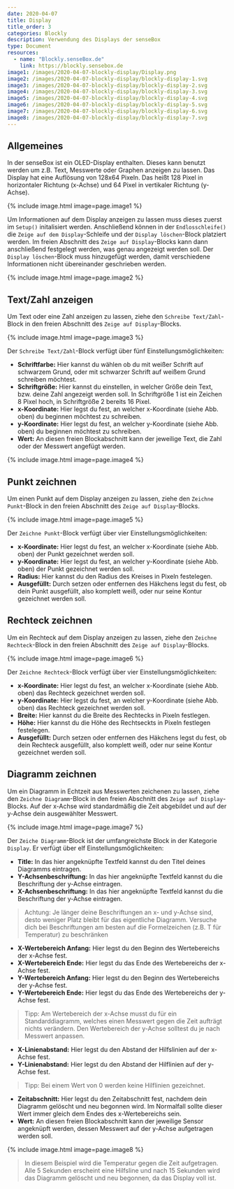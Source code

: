 ```yaml
---
date: 2020-04-07
title: Display  
title_order: 3
categories: Blockly
description: Verwendung des Displays der senseBox
type: Document
resources:
  - name: "Blockly.senseBox.de"
    link: https://blockly.sensebox.de
image1: /images/2020-04-07-blockly-display/Display.png 
image2: /images/2020-04-07-blockly-display/blockly-display-1.svg
image3: /images/2020-04-07-blockly-display/blockly-display-2.svg
image4: /images/2020-04-07-blockly-display/blockly-display-3.svg
image5: /images/2020-04-07-blockly-display/blockly-display-4.svg
image6: /images/2020-04-07-blockly-display/blockly-display-5.svg
image7: /images/2020-04-07-blockly-display/blockly-display-6.svg
image8: /images/2020-04-07-blockly-display/blockly-display-7.svg
---
```

## Allgemeines
In der senseBox ist ein OLED-Display enthalten. Dieses kann benutzt werden um z.B. Text, Messwerte oder Graphen anzeigen zu lassen.
Das Display hat eine Auflösung von 128x64 Pixeln. Das heißt 128 Pixel in horizontaler Richtung (x-Achse) und 64 Pixel in vertikaler Richtung (y-Achse). 

{% include image.html image=page.image1 %}

Um Informationen auf dem Display anzeigen zu lassen muss dieses zuerst im `Setup()` initalisiert werden. Anschließend können in der `Endlosschleife()` die `Zeige auf dem Display`-Schleife und der `Display löschen`-Block platziert werden. Im freien Abschnitt des `Zeige auf Display`-Blocks kann dann anschließend festgelegt werden, was genau angezeigt werden soll. Der `Display löschen`-Block muss hinzugefügt werden, damit verschiedene Informationen nicht übereinander geschrieben werden.

{% include image.html image=page.image2 %}

## Text/Zahl anzeigen
Um Text oder eine Zahl anzeigen zu lassen, ziehe den `Schreibe Text/Zahl`-Block in den freien Abschnitt des `Zeige auf Display`-Blocks.

{% include image.html image=page.image3 %}

Der `Schreibe Text/Zahl`-Block verfügt über fünf Einstellungsmöglichkeiten:
* **Schriftfarbe:** Hier kannst du wählen ob du mit weißer Schrift auf schwarzem Grund, oder mit schwarzer Schrift auf weißem Grund schreiben möchtest.
* **Schriftgröße:** Hier kannst du einstellen, in welcher Größe dein Text, bzw. deine Zahl angezeigt werden soll. In Schriftgröße 1 ist ein Zeichen 8 Pixel hoch, in Schriftgröße 2 bereits 16 Pixel.
* **x-Koordinate:** Hier legst du fest, an welcher x-Koordinate (siehe Abb. oben) du beginnen möchtest zu schreiben.
* **y-Koordinate:** Hier legst du fest, an welcher y-Koordinate (siehe Abb. oben) du beginnen möchtest zu schreiben.
* **Wert:** An diesen freien Blockabschnitt kann der jeweilige Text, die Zahl oder der Messwert angefügt werden.

{% include image.html image=page.image4 %}

## Punkt zeichnen
Um einen Punkt auf dem Display anzeigen zu lassen, ziehe den `Zeichne Punkt`-Block in den freien Abschnitt des `Zeige auf Display`-Blocks.

{% include image.html image=page.image5 %}

Der `Zeichne Punkt`-Block verfügt über vier Einstellungsmöglichkeiten:
* **x-Koordinate:** Hier legst du fest, an welcher x-Koordinate (siehe Abb. oben) der Punkt gezeichnet werden soll.
* **y-Koordinate:** Hier legst du fest, an welcher y-Koordinate (siehe Abb. oben) der Punkt gezeichnet werden soll.
* **Radius:**  Hier kannst du den Radius des Kreises in Pixeln festelegen.
* **Ausgefüllt:** Durch setzen oder entfernen des Häkchens legst du fest, ob dein Punkt ausgefüllt, also komplett weiß, oder nur seine Kontur gezeichnet werden soll.

## Rechteck zeichnen
Um ein Rechteck auf dem Display anzeigen zu lassen, ziehe den `Zeichne Rechteck`-Block in den freien Abschnitt des `Zeige auf Display`-Blocks.

{% include image.html image=page.image6 %}

Der `Zeichne Rechteck`-Block verfügt über vier Einstellungsmöglichkeiten:
* **x-Koordinate:** Hier legst du fest, an welcher x-Koordinate (siehe Abb. oben) das Rechteck gezeichnet werden soll.
* **y-Koordinate:** Hier legst du fest, an welcher y-Koordinate (siehe Abb. oben) das Rechteck gezeichnet werden soll.
* **Breite:**  Hier kannst du die Breite des Rechtecks in Pixeln festlegen.
* **Höhe:**  Hier kannst du die Höhe des Rechtseckts in Pixeln festlegen festelegen.
* **Ausgefüllt:** Durch setzen oder entfernen des Häkchens legst du fest, ob dein Rechteck ausgefüllt, also komplett weiß, oder nur seine Kontur gezeichnet werden soll.

## Diagramm zeichnen
Um ein Diagramm in Echtzeit aus Messwerten zeichenen zu lassen, ziehe den `Zeichne Diagramm`-Block in den freien Abschnitt des `Zeige auf Display`-Blocks. Auf der x-Achse wird standardmäßig die Zeit abgebildet und auf der y-Achse dein ausgewählter Messwert.

{% include image.html image=page.image7 %}

Der `Zeiche Diagramm`-Block ist der umfangreichste Block in der Kategorie `Display`. Er verfügt über elf Einstellungsmöglichkeiten:
* **Title:** In das hier angeknüpfte Textfeld kannst du den Titel deines Diagramms eintragen.
* **Y-Achsenbeschriftung:** In das hier angeknüpfte Textfeld kannst du die Beschriftung der y-Achse eintragen. 
* **X-Achsenbeschriftung:** In das hier angeknüpfte Textfeld kannst du die Beschriftung der y-Achse eintragen.

> Achtung: Je länger deine Beschriftungen an x- und y-Achse sind, desto weniger Platz bleibt für das eigentliche Diagramm. Versuche dich bei Beschriftungen am besten auf die Formelzeichen (z.B. T für Temperatur) zu beschränken

* **X-Wertebereich Anfang:**  Hier legst du den Beginn des Wertebereichs der x-Achse fest. 
* **X-Wertebereich Ende:** Hier legst du das Ende des Wertebereichs der x-Achse fest. 
* **Y-Wertebereich Anfang:** Hier legst du den Beginn des Wertebereichs der y-Achse fest. 
* **Y-Wertebereich Ende:** Hier legst du das Ende des Wertebereichs der y-Achse fest. 

> Tipp: Am Wertebereich der x-Achse musst du für ein Standarddiagramm, welches einen Messwert gegen die Zeit aufträgt nichts verändern. Den Wertebereich der y-Achse solltest du je nach Messwert anpassen.

* **X-Linienabstand:** Hier legst du den Abstand der Hilfslinien auf der x-Achse fest. 
* **Y-Linienabstand:** Hier legst du den Abstand der Hilflinien auf der y-Achse fest.

> Tipp: Bei einem Wert von 0 werden keine Hilflinien gezeichnet. 

* **Zeitabschnitt:** Hier legst du den Zeitabschnitt fest, nachdem dein Diagramm gelöscht und neu begonnen wird. Im Normalfall sollte dieser Wert immer gleich dem Endes des x-Wertebereichs sein.
* **Wert:** An diesen freien Blockabschnitt kann der jeweilige Sensor angeknüpft werden, dessen Messwert auf der y-Achse aufgetragen werden soll.

{% include image.html image=page.image8 %}
> In diesem Beispiel wird die Temperatur gegen die Zeit aufgetragen. Alle 5 Sekunden erscheint eine Hilfsline und nach 15 Sekunden wird das Diagramm gelöscht und neu begonnen, da das Display voll ist.